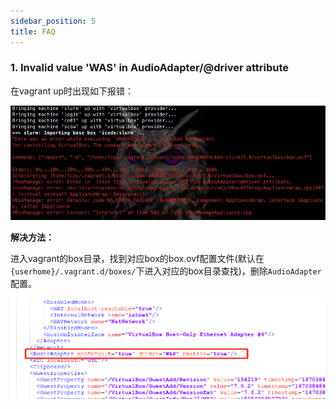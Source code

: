 ```yaml
---
sidebar_position: 5
title: FAQ
---
```


### 1.  Invalid value 'WAS' in AudioAdapter/@driver attribute

在vagrant up时出现如下报错：

![image-20230126080954387](images/was-audioadapter-error.png)

**解决方法：**

进入vagrant的box目录，找到对应box的box.ovf配置文件(默认在`{userhome}/.vagrant.d/boxes/`下进入对应的box目录查找)，删除`AudioAdapter`配置。

![image-20230126082518267](images/was-audioadapter-error-fix.png)








